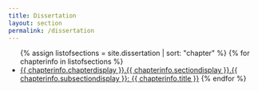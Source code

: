```yaml
---
title: Dissertation
layout: section
permalink: /dissertation
---
```


<ul>
{% assign listofsections = site.dissertation | sort: "chapter" %}
{% for chapterinfo in listofsections %}
<li><a href="/diss/dissertation/{{ chapterinfo.chapter |string}}/#{{ chapterinfo.chapter }}.{{ chapterinfo.section }}.{{ chapterinfo.subsection }}">{{ chapterinfo.chapterdisplay }}.{{ chapterinfo.sectiondisplay }}.{{ chapterinfo.subsectiondisplay }}: {{ chapterinfo.title }}</a>
{% endfor %}
</ul>